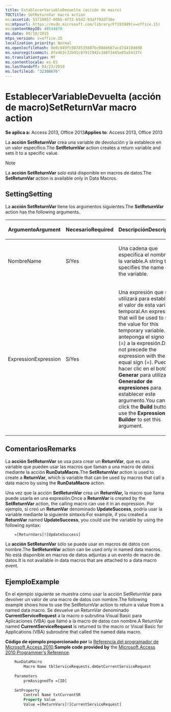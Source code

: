 ```yaml
---
title: EstablecerVariableDevuelta (acción de macro)
TOCTitle: SetReturnVar macro action
ms:assetid: 53719857-00bb-4f33-b5d2-93aff92d736e
ms:mtpsurl: https://msdn.microsoft.com/library/Ff193989(v=office.15)
ms:contentKeyID: 48544870
ms.date: 09/18/2015
mtps_version: v=office.15
localization_priority: Normal
ms.openlocfilehash: 0e0c849fc507d535807bc088e667acd74410ddd8
ms.sourcegitcommit: 8fe462c32b91c87911942c188f3445e85a54137c
ms.translationtype: MT
ms.contentlocale: es-ES
ms.lasthandoff: 04/23/2019
ms.locfileid: "32308676"
---
```

# <a name="setreturnvar-macro-action"></a><span data-ttu-id="abb78-102">EstablecerVariableDevuelta (acción de macro)</span><span class="sxs-lookup"><span data-stu-id="abb78-102">SetReturnVar macro action</span></span>

<span data-ttu-id="abb78-103">**Se aplica a:** Access 2013, Office 2013</span><span class="sxs-lookup"><span data-stu-id="abb78-103">**Applies to**: Access 2013, Office 2013</span></span>

<span data-ttu-id="abb78-104">La **acción SetReturnVar** crea una variable de devolución y la establece en un valor específico.</span><span class="sxs-lookup"><span data-stu-id="abb78-104">The **SetReturnVar** action creates a return variable and sets it to a specific value.</span></span>

> [!NOTE]
> <span data-ttu-id="abb78-105">La **acción SetReturnVar** solo está disponible en macros de datos.</span><span class="sxs-lookup"><span data-stu-id="abb78-105">The **SetReturnVar** action is available only in Data Macros.</span></span>

## <a name="setting"></a><span data-ttu-id="abb78-106">Setting</span><span class="sxs-lookup"><span data-stu-id="abb78-106">Setting</span></span>

<span data-ttu-id="abb78-107">La **acción SetReturnVar** tiene los argumentos siguientes.</span><span class="sxs-lookup"><span data-stu-id="abb78-107">The **SetReturnVar** action has the following arguments.</span></span>

<table>
<colgroup>
<col style="width: 33%" />
<col style="width: 33%" />
<col style="width: 33%" />
</colgroup>
<thead>
<tr class="header">
<th><p><span data-ttu-id="abb78-108">Argumento</span><span class="sxs-lookup"><span data-stu-id="abb78-108">Argument</span></span></p></th>
<th><p><span data-ttu-id="abb78-109">Necesario</span><span class="sxs-lookup"><span data-stu-id="abb78-109">Required</span></span></p></th>
<th><p><span data-ttu-id="abb78-110">Descripción</span><span class="sxs-lookup"><span data-stu-id="abb78-110">Description</span></span></p></th>
</tr>
</thead>
<tbody>
<tr class="odd">
<td><p><span data-ttu-id="abb78-111">Nombre</span><span class="sxs-lookup"><span data-stu-id="abb78-111">Name</span></span></p></td>
<td><p><span data-ttu-id="abb78-112">Sí</span><span class="sxs-lookup"><span data-stu-id="abb78-112">Yes</span></span></p></td>
<td><p><span data-ttu-id="abb78-113">Una cadena que especifica el nombre de la variable.</span><span class="sxs-lookup"><span data-stu-id="abb78-113">A string that specifies the name of the variable.</span></span></p></td>
</tr>
<tr class="even">
<td><p><span data-ttu-id="abb78-114">Expression</span><span class="sxs-lookup"><span data-stu-id="abb78-114">Expression</span></span></p></td>
<td><p><span data-ttu-id="abb78-115">Sí</span><span class="sxs-lookup"><span data-stu-id="abb78-115">Yes</span></span></p></td>
<td><p><span data-ttu-id="abb78-116">Una expresión que se utilizará para establecer el valor de esta variable temporal.</span><span class="sxs-lookup"><span data-stu-id="abb78-116">An expression that will be used to set the value for this temporary variable.</span></span> <span data-ttu-id="abb78-117">No anteponga el signo igual (=) a la expresión.</span><span class="sxs-lookup"><span data-stu-id="abb78-117">Do not precede the expression with the equal sign (=).</span></span> <span data-ttu-id="abb78-118">Puede hacer clic en el botón <strong>Generar</strong> para utilizar el <strong>Generador de expresiones</strong> para establecer este argumento.</span><span class="sxs-lookup"><span data-stu-id="abb78-118">You can click the <strong>Build</strong> button to use the <strong>Expression Builder</strong> to set this argument.</span></span></p></td>
</tr>
</tbody>
</table>


## <a name="remarks"></a><span data-ttu-id="abb78-119">Comentarios</span><span class="sxs-lookup"><span data-stu-id="abb78-119">Remarks</span></span>

<span data-ttu-id="abb78-120">La **acción SetReturnVar** se usa para crear un **ReturnVar**, que es una variable que pueden usar las macros que llaman a una macro de datos mediante la acción **RunDataMacro.**</span><span class="sxs-lookup"><span data-stu-id="abb78-120">The **SetReturnVar** action is used to create a **ReturnVar**, which is variable that can be used by macros that call a data macro by using the **RunDataMacro** action.</span></span>

<span data-ttu-id="abb78-121">Una vez que la acción **SetReturnVar** crea un **ReturnVar,** la macro que llama puede usarla en una expresión.</span><span class="sxs-lookup"><span data-stu-id="abb78-121">Once a **ReturnVar** is created by the **SetReturnVar** action, the calling macro can use it in an expression.</span></span> <span data-ttu-id="abb78-122">Por ejemplo, si creó un **ReturnVar** denominado **UpdateSuccess**, podría usar la variable mediante la siguiente sintaxis:</span><span class="sxs-lookup"><span data-stu-id="abb78-122">For example, if you created a **ReturnVar** named **UpdateSuccess**, you could use the variable by using the following syntax:</span></span>

```vb
    =[ReturnVars]![UpdateSuccess]
```

<span data-ttu-id="abb78-123">La **acción SetReturnVar** sólo se puede usar en macros de datos con nombre.</span><span class="sxs-lookup"><span data-stu-id="abb78-123">The **SetReturnVar** action can be used only in named data macros.</span></span> <span data-ttu-id="abb78-124">No está disponible en macros de datos adjuntas a un evento de macro de datos.</span><span class="sxs-lookup"><span data-stu-id="abb78-124">It is not available in data macros that are attached to a data macro event.</span></span>

## <a name="example"></a><span data-ttu-id="abb78-125">Ejemplo</span><span class="sxs-lookup"><span data-stu-id="abb78-125">Example</span></span>

<span data-ttu-id="abb78-126">En el ejemplo siguiente se muestra cómo usar la acción SetReturnVar para devolver un valor de una macro de datos con nombre.</span><span class="sxs-lookup"><span data-stu-id="abb78-126">The following example shows how to use the SetReturnVar action to return a value from a named data macro.</span></span> <span data-ttu-id="abb78-127">Se devuelve un ReturnVar denominado **CurrentServiceRequest** a la macro o subrutina Visual Basic para Aplicaciones (VBA) que llamó a la macro de datos con nombre.</span><span class="sxs-lookup"><span data-stu-id="abb78-127">A ReturnVar named **CurrentServiceRequest** is returned to the macro or Visual Basic for Applications (VBA) subroutine that called the named data macro.</span></span>

<span data-ttu-id="abb78-128">**Código de ejemplo proporcionado por** la [Referencia del programador de Microsoft Access 2010](https://www.amazon.com/Microsoft-Access-2010-Programmers-Reference/dp/8126528125).</span><span class="sxs-lookup"><span data-stu-id="abb78-128">**Sample code provided by** the [Microsoft Access 2010 Programmer’s Reference](https://www.amazon.com/Microsoft-Access-2010-Programmers-Reference/dp/8126528125).</span></span>

```vb
    RunDataMacro
        Macro Name tblServiceRequests.dmGetCurrentServiceRequest
    
    Parameters
        prmAssignedTo =[ID]
    
    SetProperty
        Control Name txtCurrentSR
        Property Value
        Value =[ReturnVars]![CurrentServiceRequest]
```
